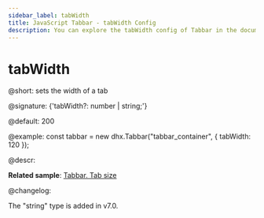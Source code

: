 ```yaml
---
sidebar_label: tabWidth
title: JavaScript Tabbar - tabWidth Config 
description: You can explore the tabWidth config of Tabbar in the documentation of the DHTMLX JavaScript UI library. Browse developer guides and API reference, try out code examples and live demos, and download a free 30-day evaluation version of DHTMLX Suite 7.
---
```


# tabWidth

@short: sets the width of a tab

@signature: {'tabWidth?: number | string;'}

@default: 200

@example:
const tabbar = new dhx.Tabbar("tabbar_container", {
    tabWidth: 120
});

@descr:

**Related sample**: [Tabbar. Tab size](https://snippet.dhtmlx.com/yy841z3j)

@changelog:

The "string" type is added in v7.0.

[comment]: # (@related: tabbar/configuring_tabbar.md#size-of-tabs tabbar/init.md#define-tabbar-structure)